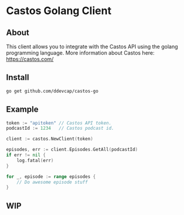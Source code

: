 # Castos Golang Client

## About
This client allows you to integrate with the Castos API using the golang programming language. More information about Castos here: https://castos.com/

## Install
```bash
go get github.com/ddevcap/castos-go
```

## Example
```go
token := "apitoken" // Castos API token.
podcastId := 1234   // Castos podcast id.

client := castos.NewClient(token)

episodes, err := client.Episodes.GetAll(podcastId)
if err != nil {
	log.fatal(err)
}

for _, episode := range episodes {
	// Do awesome episode stuff
}
```

## WIP